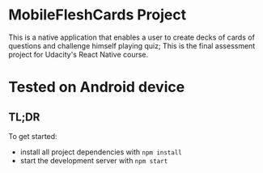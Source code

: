 # MobileFleshCards Project

This is a native application that enables a user to create decks of cards of questions and challenge himself playing quiz;
This is the final assessment project for Udacity's React Native course.

# Tested on Android device

## TL;DR

To get started:

- install all project dependencies with `npm install`
- start the development server with `npm start`
